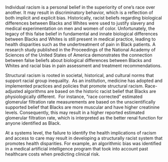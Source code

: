 Individual racism is a personal belief in the superiority of one’s race over another. It may result in discriminatory behavior, which is a reflection of both implicit and explicit bias. Historically, racist beliefs regarding biological differences between Blacks and Whites were used to justify slavery and medical experimentation on men and women of color. Unfortunately, the legacy of this false belief in fundamental and innate biological differences between Blacks and Whites is still present in medical practice, leading to health disparities such as the undertreatment of pain in Black patients. A research study published in the Proceedings of the National Academy of Sciences of the United States of America demonstrates the connection between false beliefs about biological differences between Blacks and Whites and racial bias in pain assessment and treatment recommendations.

Structural racism is rooted in societal, historical, and cultural norms that support racial group inequality.  As an institution, medicine has adopted and implemented practices and policies that promote structural racism. Race-adjusted algorithms are based on the historic racist belief that Blacks are physiologically different.  For instance, “race corrected” estimated glomerular filtration rate measurements are based on the unscientifically supported belief that Blacks are more muscular and have higher creatinine levels. Consequently, this may result in a higher reported estimated glomerular filtration rate, which is interpreted as the better renal function for anyone identified as Black.

At a systems level, the failure to identify the health implications of racism and access to care may result in developing a structurally racist system that promotes health disparities. For example, an algorithmic bias was identified in a medical artificial intelligence program that took into account past healthcare costs when predicting clinical risk.